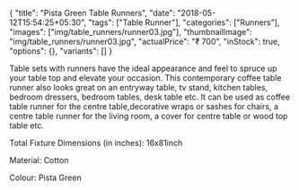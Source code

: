 {
    "title": "Pista Green Table Runners",
    "date": "2018-05-12T15:54:25+05:30",
    "tags": ["Table Runner"],
    "categories": ["Runners"],
    "images": ["img/table_runners/runner03.jpg"],
    "thumbnailImage": "img/table_runners/runner03.jpg",
    "actualPrice": "₹ 700",
    "inStock": true,
    "options": {},
    "variants": []
}

Table sets with runners have the ideal appearance and feel to spruce up your table top and elevate your occasion. This contemporary coffee table runner also looks great on an entryway table, tv stand, kitchen tables, bedroom dressers, bedroom tables, desk table etc. It can be used as coffee table runner for the centre table,decorative wraps or sashes for chairs, a centre table runner for the living room, a cover for centre table or wood top table etc.

Total Fixture Dimensions (in inches): 16x81inch

Material: Cotton

Colour: Pista Green